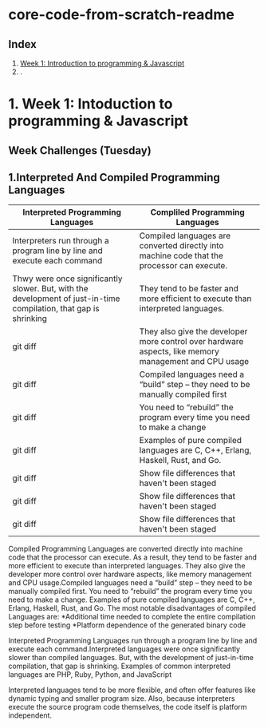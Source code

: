 # core-code-from-scratch-readme

## Index

1. [ Week 1: Introduction to programming & Javascript](#1-Week-1-Introduction-to-programing-&-Javascript)
2. .

# 1. Week 1: Intoduction to programming & Javascript
    
   ## Week Challenges (Tuesday)

## 1.Interpreted And Compiled Programming Languages

| Interpreted Programming Languages | Compliled Programming Languages |
| --- | --- |
| Interpreters run through a program line by line and execute each command | Compiled languages are converted directly into machine code that the processor can execute. |
| Thwy were once significantly slower. But, with the development of just-in-time compilation, that gap is shrinking | They tend to be faster and more efficient to execute than interpreted languages. |
| git diff | They also give the developer more control over hardware aspects, like memory management and CPU usage |
| git diff | Compiled languages need a “build” step – they need to be manually compiled first |
| git diff | You need to “rebuild” the program every time you need to make a change |
| git diff | Examples of pure compiled languages are C, C++, Erlang, Haskell, Rust, and Go. |
| git diff | Show file differences that haven't been staged |
| git diff | Show file differences that haven't been staged |
| git diff | Show file differences that haven't been staged |


Compiled Programming Languages are converted directly into machine code that the processor can execute. As a result, they tend to be faster and more efficient to execute than interpreted languages. They also give the developer more control over hardware aspects, like memory management and CPU usage.Compiled languages need a “build” step – they need to be manually compiled first. You need to “rebuild” the program every time you need to make a change.
Examples of pure compiled languages are C, C++, Erlang, Haskell, Rust, and Go.
The most notable disadvantages of compiled Languages are:
*Additional time needed to complete the entire compilation step before testing
*Platform dependence of the generated binary code

Interpreted Programming Languages run through a program line by line and execute each command.Interpreted languages were once significantly slower than compiled languages. But, with the development of just-in-time compilation, that gap is shrinking.
Examples of common interpreted languages are PHP, Ruby, Python, and JavaScript

Interpreted languages tend to be more flexible, and often offer features like dynamic typing and smaller program size. Also, because interpreters execute the source program code themselves, the code itself is platform independent.

